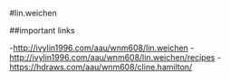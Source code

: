 #lin.weichen

##important links

-http://ivylin1996.com/aau/wnm608/lin.weichen
-http://ivylin1996.com/aau/wnm608/lin.weichen/recipes
-https://hdraws.com/aau/wnm608/cline.hamilton/